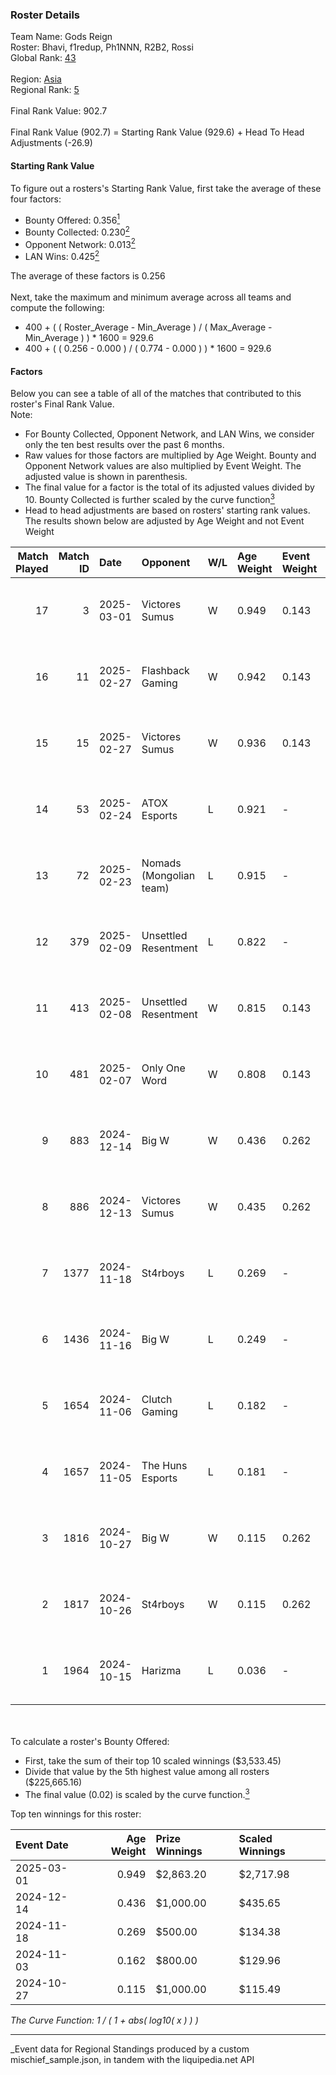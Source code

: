 ### Roster Details<br />
Team Name: Gods Reign<br />
Roster: Bhavi, f1redup, Ph1NNN, R2B2, Rossi<br />
Global Rank: [43](../../standings_global_2025_04_07.md)<br />
<br />
Region: [Asia]( ../../standings_asia_2025_04_07.md)<br />
Regional Rank: [5]( ../../standings_asia_2025_04_07.md)<br />
<br />
Final Rank Value:  902.7<br />
<br />
Final Rank Value (902.7) = Starting Rank Value (929.6) + Head To Head Adjustments (-26.9)<br />

#### Starting Rank Value<br />
To figure out a rosters's Starting Rank Value, first take the average of these four factors:<br />
- Bounty Offered: 0.356[<sup>1</sup>](#table2)
- Bounty Collected: 0.230[<sup>2</sup>](#table1)
- Opponent Network: 0.013[<sup>2</sup>](#table1)
- LAN Wins: 0.425[<sup>2</sup>](#table1)

The average of these factors is 0.256<br />
<br />
Next, take the maximum and minimum average across all teams and compute the following:<br />
- 400 + ( ( Roster_Average - Min_Average ) / ( Max_Average - Min_Average ) ) * 1600 = 929.6
- 400 + ( ( 0.256 - 0.000 ) / ( 0.774 - 0.000 ) ) * 1600 = 929.6


#### Factors<br />
Below you can see a table of all of the matches that contributed to this roster's Final Rank Value.<br />
Note:<br />

- For Bounty Collected, Opponent Network, and LAN Wins, we consider only the ten best results over the past 6 months.
- Raw values for those factors are multiplied by Age Weight. Bounty and Opponent Network values are also multiplied by Event Weight. The adjusted value is shown in parenthesis.
- The final value for a factor is the total of its adjusted values divided by 10. Bounty Collected is further scaled by the curve function[<sup>3</sup>](#curveFunction)
- Head to head adjustments are based on rosters' starting rank values. The results shown below are adjusted by Age Weight and not Event Weight
<span id="table1"></span><br />


| Match Played | Match ID | Date       | Opponent                | W/L | Age Weight | Event Weight | Bounty Collected | Opponent Network | LAN Wins  | H2H Adj. | Roster                                 |
| -: | -: | :- | :- | :- | :- | :- | :- | :- | :- | -: | :- |
|           17 |        3 | 2025-03-01 | Victores Sumus          | W   | 0.949      | 0.143        | 0.007 (0.001)    | 0.153 (0.021)    | 1 (0.949) |    11.58 | Bhavi, f1redup, Ph1NNN, R2B2, Rossi    |
|           16 |       11 | 2025-02-27 | Flashback Gaming        | W   | 0.942      | 0.143        | 0.005 (0.001)    | 0.096 (0.013)    | 1 (0.942) |    10.83 | Bhavi, f1redup, Ph1NNN, R2B2, Rossi    |
|           15 |       15 | 2025-02-27 | Victores Sumus          | W   | 0.936      | 0.143        | 0.007 (0.001)    | 0.153 (0.020)    | 1 (0.936) |    11.88 | Bhavi, f1redup, Ph1NNN, R2B2, Rossi    |
|           14 |       53 | 2025-02-24 | ATOX Esports            | L   | 0.921      | -            | -                | -                | -         |   -10.43 | Bhavi, f1redup, Ph1NNN, R2B2, Rossi    |
|           13 |       72 | 2025-02-23 | Nomads (Mongolian team) | L   | 0.915      | -            | -                | -                | -         |   -25.76 | Bhavi, f1redup, Ph1NNN, R2B2, Rossi    |
|           12 |      379 | 2025-02-09 | Unsettled Resentment    | L   | 0.822      | -            | -                | -                | -         |   -20.34 | Bhavi, f1redup, Ph1NNN, R2B2, Rossi    |
|           11 |      413 | 2025-02-08 | Unsettled Resentment    | W   | 0.815      | 0.143        | 0.002 (0.000)    | 0.215 (0.025)    | 0 (0.000) |     5.09 | Bhavi, f1redup, Ph1NNN, R2B2, Rossi    |
|           10 |      481 | 2025-02-07 | Only One Word           | W   | 0.808      | 0.143        | 0.000 (0.000)    | 0.225 (0.026)    | 0 (0.000) |     3.59 | Bhavi, f1redup, Ph1NNN, R2B2, Rossi    |
|            9 |      883 | 2024-12-14 | Big W                   | W   | 0.436      | 0.262        | 0.005 (0.001)    | 0.065 (0.007)    | 0 (0.000) |     2.99 | Bhavi, f1redup, Ph1NNN, R2B2, Rossi    |
|            8 |      886 | 2024-12-13 | Victores Sumus          | W   | 0.435      | 0.262        | 0.007 (0.001)    | 0.153 (0.017)    | 0 (0.000) |     5.05 | Bhavi, f1redup, Ph1NNN, R2B2, Rossi    |
|            7 |     1377 | 2024-11-18 | St4rboys                | L   | 0.269      | -            | -                | -                | -         |    -6.98 | Bhavi, f1redup, Ph1NNN, R2B2, Rossi    |
|            6 |     1436 | 2024-11-16 | Big W                   | L   | 0.249      | -            | -                | -                | -         |    -6.25 | Bhavi, f1redup, Ph1NNN, R2B2, Rossi    |
|            5 |     1654 | 2024-11-06 | Clutch Gaming           | L   | 0.182      | -            | -                | -                | -         |    -5.25 | Bhavi, f1redup, Ph1NNN, R2B2, Rossi    |
|            4 |     1657 | 2024-11-05 | The Huns Esports        | L   | 0.181      | -            | -                | -                | -         |    -3.25 | Bhavi, f1redup, Ph1NNN, R2B2, Rossi    |
|            3 |     1816 | 2024-10-27 | Big W                   | W   | 0.115      | 0.262        | 0.005 (0.000)    | 0.065 (0.002)    | 0 (0.000) |     0.71 | Bhavi, f1redup, Ph1NNN, R2B2, reV3nnnn |
|            2 |     1817 | 2024-10-26 | St4rboys                | W   | 0.115      | 0.262        | 0.001 (0.000)    | 0.022 (0.001)    | 0 (0.000) |     0.59 | Bhavi, f1redup, Ph1NNN, R2B2, reV3nnnn |
|            1 |     1964 | 2024-10-15 | Harizma                 | L   | 0.036      | -            | -                | -                | -         |    -0.94 | Bhavi, f1redup, Ph1NNN, R2B2, reV3nnnn |

<br />
<span id="table2"></span><br />
To calculate a roster's Bounty Offered:<br />

- First, take the sum of their top 10 scaled winnings ($3,533.45)
- Divide that value by the 5th highest value among all rosters ($225,665.16)
- The final value (0.02) is scaled by the curve function.[<sup>3</sup>](#curveFunction)

Top ten winnings for this roster:<br />

| Event Date | Age Weight | Prize Winnings | Scaled Winnings |
| :- | -: | :- | :- |
| 2025-03-01 |      0.949 | $2,863.20      | $2,717.98       |
| 2024-12-14 |      0.436 | $1,000.00      | $435.65         |
| 2024-11-18 |      0.269 | $500.00        | $134.38         |
| 2024-11-03 |      0.162 | $800.00        | $129.96         |
| 2024-10-27 |      0.115 | $1,000.00      | $115.49         |


<span id="curveFunction"></span>_The Curve Function: 1 / ( 1 + abs( log10( x ) ) )_<br />

---
_Event data for Regional Standings produced by a custom mischief_sample.json, in tandem with the liquipedia.net API<br />
